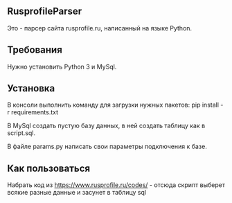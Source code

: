 ## RusprofileParser
Это - парсер сайта rusprofile.ru, написанный на языке Python.

## Требования
Нужно установить Python 3 и MySql.

## Установка
В консоли выполнить команду для загрузки нужных пакетов:
  pip install -r requirements.txt 
  
В MySql создать пустую базу данных, в ней создать таблицу как в script.sql.

В файле params.py написать свои параметры подключения к базе.

## Как пользоваться 
Набрать код из https://www.rusprofile.ru/codes/ - отсюда скрипт выберет всякие разные данные и засунет в таблицу sql
